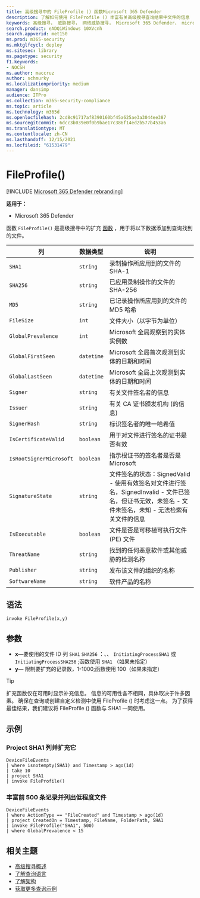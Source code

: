 ```yaml
---
title: 高级搜寻中的 FileProfile () 函数Microsoft 365 Defender
description: 了解如何使用 FileProfile () 丰富有关高级搜寻查询结果中文件的信息
keywords: 高级搜寻， 威胁搜寻， 网络威胁搜寻， Microsoft 365 Defender， microsoft 365， m365， 搜索， 查询， 遥测， 架构参考， kusto， FileProfile， 文件配置文件， 函数， 扩充
search.product: eADQiWindows 10XVcnh
search.appverid: met150
ms.prod: m365-security
ms.mktglfcycl: deploy
ms.sitesec: library
ms.pagetype: security
f1.keywords:
- NOCSH
ms.author: maccruz
author: schmurky
ms.localizationpriority: medium
manager: dansimp
audience: ITPro
ms.collection: m365-security-compliance
ms.topic: article
ms.technology: m365d
ms.openlocfilehash: 2cd8c91717af8390160bf45a625ae3a3044ee387
ms.sourcegitcommit: 6dcc3b039e0f0b9bae17c386f14ed2b577b453a6
ms.translationtype: MT
ms.contentlocale: zh-CN
ms.lasthandoff: 12/15/2021
ms.locfileid: "61531479"
---
```

# <a name="fileprofile"></a>FileProfile()

[!INCLUDE [Microsoft 365 Defender rebranding](../includes/microsoft-defender.md)]


**适用于：**
- Microsoft 365 Defender

函数 `FileProfile()` 是高级搜寻中的扩充 [函数](advanced-hunting-overview.md) ，用于将以下数据添加到查询找到的文件。

| 列 | 数据类型 | 说明 |
|------------|---------------|-------------|
| `SHA1` | `string` | 录制操作所应用到的文件的 SHA-1 |
| `SHA256` | `string` | 已应用录制操作的文件的 SHA-256 |
| `MD5` | `string` | 已记录操作所应用到的文件的 MD5 哈希 |
| `FileSize` | `int` | 文件大小（以字节为单位） |
| `GlobalPrevalence` | `int` | Microsoft 全局观察到的实体实例数 |
| `GlobalFirstSeen` | `datetime` | Microsoft 全局首次观测到实体的日期和时间 |
| `GlobalLastSeen` | `datetime` | Microsoft 全局上次观测到实体的日期和时间 |
| `Signer` | `string` | 有关文件签名者的信息 |
| `Issuer` | `string` | 有关 CA 证书颁发机构 (的信息)  |
| `SignerHash` | `string` | 标识签名者的唯一哈希值 |
| `IsCertificateValid` | `boolean` | 用于对文件进行签名的证书是否有效 |
| `IsRootSignerMicrosoft` | `boolean` | 指示根证书的签名者是否是 Microsoft |
| `SignatureState` | `string` | 文件签名的状态：SignedValid - 使用有效签名对文件进行签名，SignedInvalid - 文件已签名，但证书无效，未签名 - 文件未签名，未知 - 无法检索有关文件的信息
| `IsExecutable` | `boolean` | 文件是否是可移植可执行文件 (PE) 文件 |
| `ThreatName` | `string` | 找到的任何恶意软件或其他威胁的检测名称 |
| `Publisher` | `string` | 发布该文件的组织的名称 |
| `SoftwareName` | `string` | 软件产品的名称 |

## <a name="syntax"></a>语法

```kusto
invoke FileProfile(x,y)
```

## <a name="arguments"></a>参数

- **x**—要使用的文件 ID 列 `SHA1` `SHA256` ：、、 `InitiatingProcessSHA1` 或 `InitiatingProcessSHA256` ;函数使用 `SHA1` （如果未指定）
- **y**— 限制要扩充的记录数，1-1000;函数使用 100（如果未指定）


>[!TIP]
> 扩充函数仅在可用时显示补充信息。 信息的可用性各不相同，具体取决于许多因素。 确保在查询或创建自定义检测中使用 FileProfile () 时考虑这一点。 为了获得最佳结果，我们建议将 FileProfile () 函数与 SHA1 一同使用。

## <a name="examples"></a>示例

### <a name="project-only-the-sha1-column-and-enrich-it"></a>Project SHA1 列并扩充它

```kusto
DeviceFileEvents
| where isnotempty(SHA1) and Timestamp > ago(1d)
| take 10
| project SHA1
| invoke FileProfile()
```

### <a name="enrich-the-first-500-records-and-list-low-prevalence-files"></a>丰富前 500 条记录并列出低程度文件

```kusto
DeviceFileEvents
| where ActionType == "FileCreated" and Timestamp > ago(1d)
| project CreatedOn = Timestamp, FileName, FolderPath, SHA1
| invoke FileProfile("SHA1", 500) 
| where GlobalPrevalence < 15
```

## <a name="related-topics"></a>相关主题
- [高级搜寻概述](advanced-hunting-overview.md)
- [了解查询语言](advanced-hunting-query-language.md)
- [了解架构](advanced-hunting-schema-tables.md)
- [获取更多查询示例](advanced-hunting-shared-queries.md)
